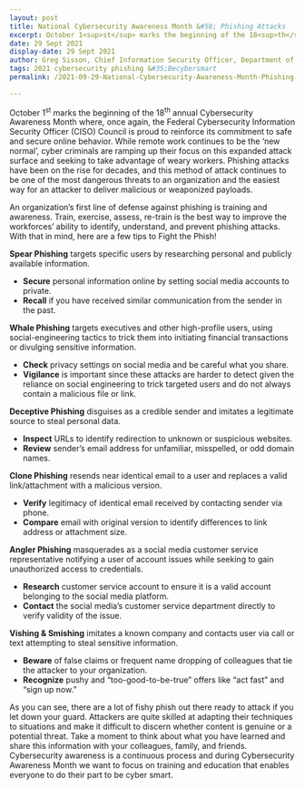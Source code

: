 ```yaml
---
layout: post 
title: National Cybersecurity Awareness Month &#58; Phishing Attacks 
excerpt: October 1<sup>st</sup> marks the beginning of the 18<sup>th</sup> annual Cybersecurity Awareness Month where, once again, the Federal Cybersecurity Information Security Officer (CISO) Council is proud to reinforce its commitment to safe and secure online behavior. While remote work continues to be the ‘new normal’, cyber criminals are ramping up their focus on this expanded attack surface and seeking to take advantage of weary workers. Phishing attacks have been on the rise for decades, and this method of attack continues to be one of the most dangerous threats to an organization and the easiest way for an attacker to deliver malicious or weaponized payloads. 
date: 29 Sept 2021
display-date: 29 Sept 2021
author: Greg Sisson, Chief Information Security Officer, Department of Energy
tags: 2021 cybersecurity phishing &#35;Becybersmart 
permalink: /2021-09-29-National-Cybersecurity-Awareness-Month-Phishing-Attacks/

---
```


October 1<sup>st</sup> marks the beginning of the 18<sup>th</sup> annual Cybersecurity Awareness Month where, once again, the Federal Cybersecurity Information Security Officer (CISO) Council is proud to reinforce its commitment to safe and secure online behavior. While remote work continues to be the ‘new normal’, cyber criminals are ramping up their focus on this expanded attack surface and seeking to take advantage of weary workers. Phishing attacks have been on the rise for decades, and this method of attack continues to be one of the most dangerous threats to an organization and the easiest way for an attacker to deliver malicious or weaponized payloads.

An organization’s first line of defense against phishing is training and awareness. Train, exercise, assess, re-train is the best way to improve the workforces’ ability to identify, understand, and prevent phishing attacks. With that in mind, here are a few tips to Fight the Phish!

**Spear Phishing** targets specific users by researching personal and publicly available information.   
* **Secure** personal information online by setting social media accounts to private.
* **Recall** if you have received similar communication from the sender in the past.

**Whale Phishing** targets executives and other high-profile users, using social-engineering tactics to trick them into initiating financial transactions or divulging sensitive information.  
* **Check** privacy settings on social media and be careful what you share.
* **Vigilance** is important since these attacks are harder to detect given the reliance on social engineering to trick targeted users and do not always contain a malicious file or link.

**Deceptive Phishing** disguises as a credible sender and imitates a legitimate source to steal personal data.  
* **Inspect** URLs to identify redirection to unknown or suspicious websites.
* **Review** sender’s email address for unfamiliar, misspelled, or odd domain names.

**Clone Phishing** resends near identical email to a user and replaces a valid link/attachment with a malicious version.
* **Verify** legitimacy of identical email received by contacting sender via phone.
* **Compare** email with original version to identify differences to link address or attachment size.

**Angler Phishing** masquerades as a social media customer service representative notifying a user of account issues while seeking to gain unauthorized access to credentials.  
* **Research** customer service account to ensure it is a valid account belonging to the social media platform.
* **Contact** the social media’s customer service department directly to verify validity of the issue.

**Vishing & Smishing** imitates a known company and contacts user via call or text attempting to steal sensitive information.
* **Beware** of false claims or frequent name dropping of colleagues that tie the attacker to your organization.
* **Recognize** pushy and “too-good-to-be-true” offers like “act fast” and “sign up now.”

As you can see, there are a lot of fishy phish out there ready to attack if you let down your guard. Attackers are quite skilled at adapting their techniques to situations and make it difficult to discern whether content is genuine or a potential threat. Take a moment to think about what you have learned and share this information with your colleagues, family, and friends. Cybersecurity awareness is a continuous process and during Cybersecurity Awareness Month we want to focus on training and education that enables everyone to do their part to be cyber smart.  


